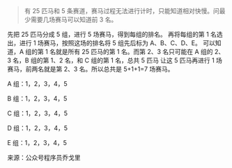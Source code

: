 >有 25 匹马和 5 条赛道，赛马过程无法进行计时，只能知道相对快慢。问最少需要几场赛马可以知道前 3 名。

先把 25 匹马分成 5 组，进行 5 场赛马，得到每组的排名。
再将每组的第 1 名选出，进行 1 场赛马，按照这场的排名将 5 组先后标为 A、B、C、D、E。
可以知道，A 组的第 1 名就是所有 25 匹马的第 1 名。而第 2、3 名只可能在 A 组的 2、3 名，B 组的第 1、2 名，和 C 组的第 1 名，总共 5 匹马
让这 5 匹马再进行 1 场赛马，前两名就是第 2、3 名。所以总共是 5+1+1=7 场赛马。

A 组：1，2，3，4，5

B 组：1，2，3，4，5

C 组：1，2，3，4，5

D 组：1，2，3，4，5

E 组：1，2，3，4，5

来源：公众号程序员乔戈里
